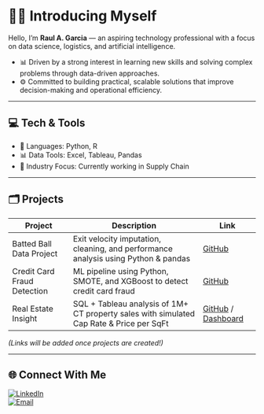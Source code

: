 # 👨‍💻 Introducing Myself

Hello, I’m **Raul A. Garcia** — an aspiring technology professional with a focus on data science, logistics, and artificial intelligence.

- 📊 Driven by a strong interest in learning new skills and solving complex problems through data-driven approaches.
- ⚙️ Committed to building practical, scalable solutions that improve decision-making and operational efficiency.

---

## 💻 Tech & Tools

- 🐍 Languages: Python, R  
- 📊 Data Tools: Excel, Tableau, Pandas  
- 🚚 Industry Focus: Currently working in Supply Chain

---

## 🗂️ Projects

| Project | Description | Link |
|--------|-------------|------|
| Batted Ball Data Project | Exit velocity imputation, cleaning, and performance analysis using Python & pandas | [GitHub](https://github.com/R-Garcia24/batted-ball-analysis) |
| Credit Card Fraud Detection | ML pipeline using Python, SMOTE, and XGBoost to detect credit card fraud | [GitHub](https://github.com/R-Garcia24/Credit_Card_Fraud) |
| Real Estate Insight | SQL + Tableau analysis of 1M+ CT property sales with simulated Cap Rate & Price per SqFt | [GitHub](https://github.com/R-Garcia24/real-estate-insight) / [Dashboard](https://public.tableau.com/views/Real_Estate_Insight/RealEstateInsight?:language=en-US&publish=yes&:sid=&:redirect=auth&:display_count=n&:origin=viz_share_link) |



_(Links will be added once projects are created!)_

---

## 🌐 Connect With Me

[![LinkedIn](https://img.shields.io/badge/-LinkedIn-0A66C2?style=flat&logo=linkedin&logoColor=white)](https://www.linkedin.com/in/raul-garcia-27a14519b)  
[![Email](https://img.shields.io/badge/-Email-red?style=flat&logo=gmail&logoColor=white)](mailto:alegibaja@gmail.com)

